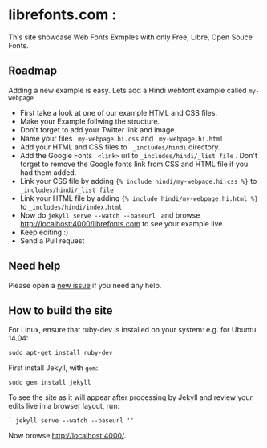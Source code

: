 # librefonts.com : 

This site showcase Web Fonts Exmples with only Free, Libre, Open Souce Fonts.


## Roadmap

Adding a new example is easy. Lets add a Hindi webfont example called `my-webpage ` 
            
- First take a look at one of our example HTML and CSS files.
- Make your Example follwing the structure.
- Don't forget to add your Twitter link and image.
- Name your files ` my-webpage.hi.css`  and ` my-webpage.hi.html` 
- Add your HTML and CSS files to ` _includes/hindi`  directory.
- Add the Google Fonts ` <link>`  url to ` _includes/hindi/_list file ` . Don't forget to remove the Google fonts link from CSS and HTML file if you had them added.
- Link your CSS file by adding ` {% include hindi/my-webpage.hi.css %} ` to ` _includes/hindi/_list file ` 
- Link your HTML file by adding ` {% include hindi/my-webpage.hi.html %} ` to ` _includes/hindi/index.html `
- Now do ` jekyll serve --watch --baseurl  ` and browse [http://localhost:4000/librefonts.com](http://localhost:4000/librefonts.com) to see your example live.
- Keep editing :)
- Send a Pull request 

## Need help

Please open a [new issue](https://github.com/fontdirectory/examples/issues) if you need any help.


## How to build the site

For Linux, ensure that ruby-dev is installed on your system: e.g. for Ubuntu 14.04:
    
    sudo apt-get install ruby-dev

First install Jekyll, with `gem`:

    sudo gem install jekyll

To see the site as it will appear after processing by Jekyll and review your edits live in a browser layout, run:

```
` jekyll serve --watch --baseurl ''
```

Now browse [http://localhost:4000/](http://localhost:4000/).
